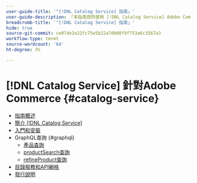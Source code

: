```yaml
---
user-guide-title: '"[!DNL Catalog Service] 指南」'
user-guide-description: 「本指南提供使用 [!DNL Catalog Service] Adobe Commerce。」
breadcrumb-title: '"[!DNL Catalog Service] 指南」'
hide: true
source-git-commit: ce07de2e22fc75e5b22a7db08f9f753a6c3567a3
workflow-type: tm+mt
source-wordcount: '64'
ht-degree: 3%

---
```


# [!DNL Catalog Service] 針對Adobe Commerce {#catalog-service}

- [指南概述](guide-overview.md)
- [簡介 [!DNL Catalog Service]](overview.md)
- [入門和安裝](installation.md)
- GraphQL查詢 {#graphql}
   - [產品查詢](https://developer.adobe.com/commerce/webapi/graphql/schema/catalog-service/queries/products/)
   - [productSearch查詢](https://developer.adobe.com/commerce/webapi/graphql/schema/catalog-service/queries/product-search/)
   - [refineProduct查詢](https://developer.adobe.com/commerce/webapi/graphql/schema/catalog-service/queries/refine-product/)
- [目錄服務和API網格](mesh.md)
- [發行說明](release-notes.md)
